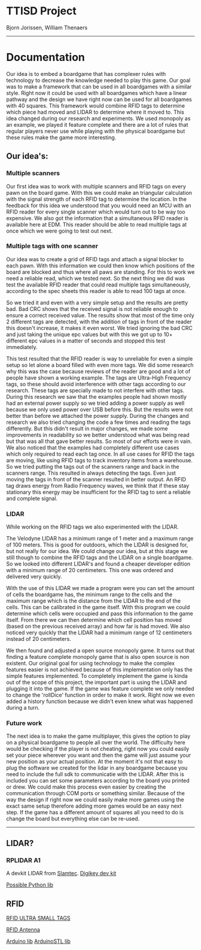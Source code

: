 # TTISD Project

Bjorn Jorissen, William Thenaers

------

# Documentation
Our idea is to embed a boardgame that has complexer rules with technology to decrease the knowledge needed to play this game. 
Our goal was to make a framework that can be used in all boardgames with a similar style. Right now it could be used with all boardgames which have a linear pathway and the design we have right now can be used for all boardgames with 40 squares.
This framework would combine RFID tags to determine which piece had moved and LIDAR to determine where it moved to. This idea changed during our research and experiments.
We used monopoly as an example, we played it feature complete and there are a lot of rules that regular players never use while playing with the physical boardgame but these rules make the game more interesting.

## Our idea's:

### Multiple scanners
Our first idea was to work with multiple scanners and RFID tags on every pawn on the board game. With this we could make an triangular calculation with the signal strength of each RFID tag to determine the location. 
In the feedback for this idea we understood that you would need an MCU with an RFID reader for every single scanner which would turn out to be way too expensive.
We also got the information that a simultaneous RFID reader is available here at EDM. This reader should be able to read multiple tags at once which we were going to test out next.

### Multiple tags with one scanner
Our idea was to create a grid of RFID tags and attach a signal blocker to each pawn. With this information we could then know which positions of the board are blocked and thus where all paws are standing. 
For this to work we need a reliable read, which we tested next.
So the next thing we did was test the available RFID reader that could read multiple tags simultaneously, according to the spec sheets this reader is able to read 100 tags at once.

So we tried it and even with a very simple setup and the results are pretty bad. Bad CRC shows that the received signal is not reliable enough to ensure a correct received value.
The results show that most of the time only 2 different tags are detected, with the addition of tags in front of the reader this doesn't increase, it makes it even worst.
We tried ignoring the bad CRC and just taking the unique epc values but with this we got up to 10+ different epc values in a matter of seconds and stopped this test immediately.

This test resulted that the RFID reader is way to unreliable for even a simple setup so let alone a board filled with even more tags.
We did some research why this was the case because reviews of the reader are good and a lot of people have shown a working example. 
The tags are Ultra-High Frequency tags, so these should avoid interference with other tags according to our research. 
These tags are specially made to not interfere with other tags.
During this research we saw that the examples people had shown mostly had an external power supply so we tried adding a power supply as well because we only used power over USB before this. 
But the results were not better than before we attached the power supply.
During the changes and research we also tried changing the code a few times and reading the tags differently. But this didn't result in major changes, we made some improvements in readability so we better understood what was being read but that was all that gave better results. 
So most of our efforts were in vain.
We also noticed that the examples had completely different use cases which only required to read each tag once. In all use cases for RFID the tags are moving, like using RFID tags to track inventory items from a warehouse. 
So we tried putting the tags out of the scanners range and back in the scanners range. This resulted in always detecting the tags. 
Even just moving the tags in front of the scanner resulted in better output. An RFID tag draws energy from Radio Frequency waves, we think that if these stay stationary this energy may be insufficient for the RFID tag to sent a reliable and complete signal.

### LIDAR
While working on the RFID tags we also experimented with the LIDAR.

The Velodyne LIDAR has a minimum range of 1 meter and a maximum range of 100 meters. 
This is good for outdoors, which the LIDAR is designed for, but not really for our idea. 
We could change our idea, but at this stage we still though to combine the RFID tags and the LIDAR on a single boardgame. 
So we looked into different LIDAR's and found a cheaper developer edition with a minimum range of 20 centimeters. This one was ordered and delivered very quickly.

With the use of this LIDAR we made a program were you can set the amount of cells the boardgame has, the minimum range to the cells and the maximum range which is the distance from the LIDAR to the end of the cells. This can be calibrated in the game itself.
With this program we could determine which cells were occupied and pass this information to the game itself. From there we can then determine which cell position has moved (based on the previous received array) and how far is had moved.
We also noticed very quickly that the LIDAR had a minimum range of 12 centimeters instead of 20 centimeters.

We then found and adjusted a open source monopoly game. It turns out that finding a feature complete monopoly game that is also open source is non existent. 
Our original goal for using technology to make the complex features easier is not achieved because of this implementation only has the simple features implemented. 
To completely implement the game is kinda out of the scope of this project, the important part is using the LIDAR and plugging it into the game. If the game was feature complete we only needed to change the 'rollDice' function in order to make it work. 
Right now we even added a history function because we didn't even knew what was happened during a turn.


### Future work
The next idea is to make the game multiplayer, this gives the option to play on a physical boardgame to people all over the world. The difficulty here would be checking if the player is not cheating, right now you could easily set your piece wherever you want and then the game will just assume your new position as your actual position.
At the moment it's not that easy to plug the software we created for the lidar in any boardgame because you need to include the full sdk to communicatie with the LIDAR. After this is included you can set some parameters according to the board you printed or drew. 
We could make this process even easier by creating the communication through COM ports or something similar.
Because of the way the design if right now we could easily make more games using the exact same setup therefore adding more games would be an easy next step. If the game has a different amount of squares all you need to do is change the board but everything else can be re-used.

----
LIDAR?
------

### RPLIDAR A1
A devkit LIDAR from [Slamtec](https://www.slamtec.com/en/Lidar/A1).
[Digikey dev kit](https://www.digikey.be/product-detail/nl/DFR0315/1738-1402-ND/7597150/?itemSeq=290922675)

[Possible Python lib](https://github.com/SkoltechRobotics/rplidar)

RFID
-----
[RFID ULTRA SMALL TAGS](https://www.digikey.be/products/nl?keywords=490-16515-1-ND%20)

[RFID Antenna](https://www.digikey.be/products/nl?keywords=535-12930-ND%20)

[Arduino lib](https://github.com/sparkfun/SparkFun_Simultaneous_RFID_Tag_Reader_Library)
[ArduinoSTL lib](https://github.com/mike-matera/ArduinoSTL)
